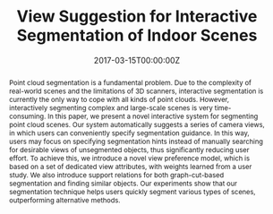 ---
title: "View Suggestion for Interactive Segmentation of Indoor Scenes"
authors:
- admin
- Jie Xu
- Kang Chen
- Hongbo Fu
author_notes:
- "Corresponding Author"
- 
- 
- 
date: "2017-03-15T00:00:00Z"
doi: "10.1007/s41095-017-0078-4"

# Schedule page publish date (NOT publication's date).
publishDate: "2017-03-15T00:00:00Z"

# Publication type.
# Accepts a single type but formatted as a YAML list (for Hugo requirements).
# Enter a publication type from the CSL standard.
publication_types: ["article-journal"]

# Publication name and optional abbreviated publication name.
publication: "Computational Visual Media"
publication_short: "CVM"

abstract: Point cloud segmentation is a fundamental problem. Due to the complexity of real-world scenes and the limitations of 3D scanners, interactive segmentation is currently the only way to cope with all kinds of point clouds. However, interactively segmenting complex and large-scale scenes is very time-consuming. In this paper, we present a novel interactive system for segmenting point cloud scenes. Our system automatically suggests a series of camera views, in which users can conveniently specify segmentation guidance. In this way, users may focus on specifying segmentation hints instead of manually searching for desirable views of unsegmented objects, thus significantly reducing user effort. To achieve this, we introduce a novel view preference model, which is based on a set of dedicated view attributes, with weights learned from a user study. We also introduce support relations for both graph-cut-based segmentation and finding similar objects. Our experiments show that our segmentation technique helps users quickly segment various types of scenes, outperforming alternative methods.

# Summary. An optional shortened abstract.
# summary: Lorem ipsum dolor sit amet, consectetur adipiscing elit. Duis posuere tellus ac convallis placerat. Proin tincidunt magna sed ex sollicitudin condimentum.

tags:
- User Interaction
- CVM
featured: false

# links:
# - name: ""
#   url: ""
url_pdf: https://link.springer.com/article/10.1007/s41095-017-0078-4
url_code: ''
url_dataset: ''
url_poster: ''
url_project: ''
url_slides: ''
url_source: ''
url_video: ''

# Featured image
# To use, add an image named `featured.jpg/png` to your page's folder. 
image:
  caption: ""
  focal_point: ""
  preview_only: false

# Associated Projects (optional).
#   Associate this publication with one or more of your projects.
#   Simply enter your project's folder or file name without extension.
#   E.g. `internal-project` references `content/project/internal-project/index.md`.
#   Otherwise, set `projects: []`.
projects: []

# Slides (optional).
#   Associate this publication with Markdown slides.
#   Simply enter your slide deck's filename without extension.
#   E.g. `slides: "example"` references `content/slides/example/index.md`.
#   Otherwise, set `slides: ""`.
slides: ""
---